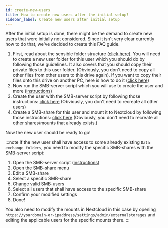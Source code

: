 ```yaml
---
id: create-new-users
title: How to create new users after the initial setup?
sidebar_label: Create new users after initial setup
---
```


After the initial setup is done, there might be the demand to create new users that were initially not considered. Since it isn't very clear currently how to do that, we've decided to create this FAQ guide.

1. First, read about the sensible folder structure ([click here](./sensible-folder-structure)). You will need to create a new user folder for this user which you should do by following those guidelines. It also covers that you should copy their private files to this user folder. (Obviously, you don't need to copy all other files from other users to this drive again). If you want to copy their files onto this drive on another PC, here is how to do it ([click here](./access-veracrypt))
1. Now run the SMB-server script which you will use to create the user and more ([instructions](./run-smb-server))
1. Create the user with the SMB-server script by following those instructions: [click here](./create-users) (Obviously, you don't need to recreate all other users)
1. Create a SMB-share for this user and mount it to Nextcloud by following those instructions: [click here](./create-shares) (Obviously, you don't need to recreate all other shares/mounts that already exists.)

Now the new user should be ready to go!

:::note
If the new user shall have access to some already existing `Data exchange folders`, you need to modify the specific SMB-shares with the SMB-server script:

1. Open the SMB-server script ([instructions](./run-smb-server))
2. Open the SMB-share menu
3. Edit a SMB-share
4. Select a specific SMB-share
5. Change valid SMB-users
6. Select all users that shall have access to the specific SMB-share 
7. Confirm your modified settings 
8. Done!

You also need to modify the mounts in Nextcloud in this case by opening `https://yourdomain-or-ipaddress/settings/admin/externalstorages` and editing the applicable users for the specific mounts there.
:::
